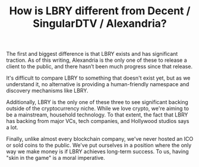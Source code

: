 ﻿---
title: How is LBRY different from Decent / SingularDTV / Alexandria?
category: differences
---
The first and biggest difference is that LBRY exists and has significant traction. As of this writing, Alexandria is the only one of these to release a client to the public, and there hasn’t been much progress since that release.

It's difficult to compare LBRY to something that doesn't exist yet, but as we understand it, no alternative is providing a human-friendly namespace and discovery mechanisms like LBRY.

Additionally, LBRY is the only one of these three to see significant backing outside of the cryptocurrency niche. While we love crypto, we're aiming to be a mainstream, household technology. To that extent, the fact that LBRY has backing from major VCs, tech companies, and Hollywood studios says a lot.

Finally, unlike almost every blockchain company, we've never hosted an ICO or sold coins to the public. We've put ourselves in a position where the only way we make money is if LBRY achieves long-term success. To us, having "skin in the game" is a moral imperative.
